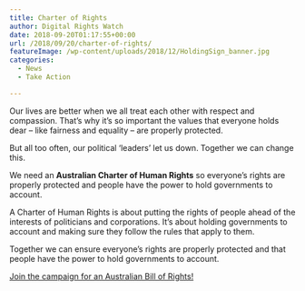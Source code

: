 ```yaml
---
title: Charter of Rights
author: Digital Rights Watch
date: 2018-09-20T01:17:55+00:00
url: /2018/09/20/charter-of-rights/
featureImage: /wp-content/uploads/2018/12/HoldingSign_banner.jpg
categories:
  - News
  - Take Action

---
```

Our lives are better when we all treat each other with respect and compassion. That’s why it’s so important the values that everyone holds dear – like fairness and equality – are properly protected.

But all too often, our political ‘leaders’ let us down. Together we can change this.

We need an **Australian Charter of Human Rights** so everyone’s rights are properly protected and people have the power to hold governments to account. 

A Charter of Human Rights is about putting the rights of people ahead of the interests of politicians and corporations. It’s about holding governments to account and making sure they follow the rules that apply to them. 

Together we can ensure everyone’s rights are properly protected and that people have the power to hold governments to account.

[Join the campaign for an Australian Bill of Rights!][1]

 [1]: https://charterofrights.org.au/sign-up